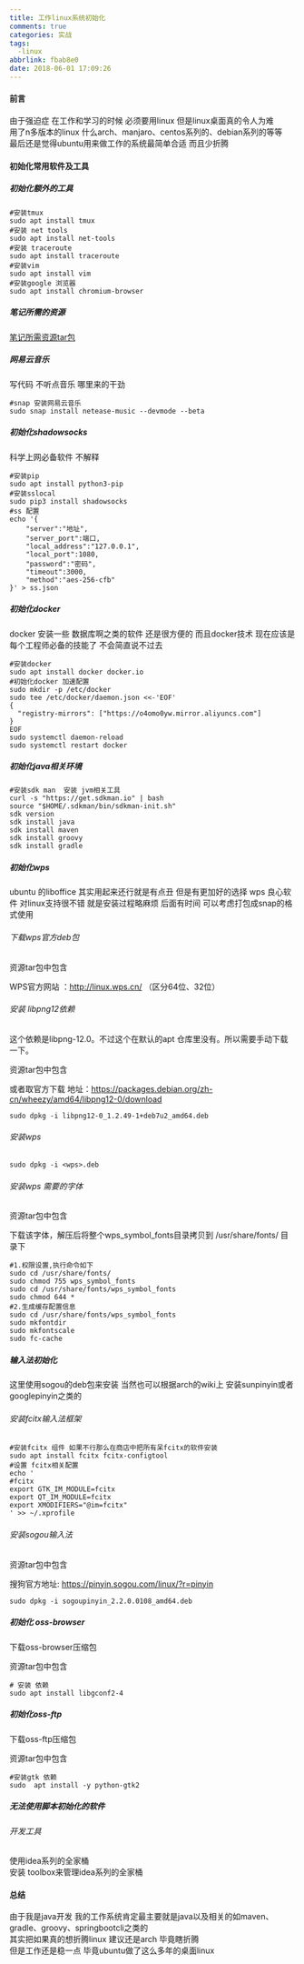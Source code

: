 ```yaml
---
title: 工作linux系统初始化
comments: true
categories: 实战
tags: 
  -linux 
abbrlink: fbab8e0
date: 2018-06-01 17:09:26
---
```

#### 前言
由于强迫症 在工作和学习的时候 必须要用linux 但是linux桌面真的令人为难     
用了n多版本的linux 什么arch、manjaro、centos系列的、debian系列的等等   
最后还是觉得ubuntu用来做工作的系统最简单合适 而且少折腾    
#### 初始化常用软件及工具

##### 初始化额外的工具
```
#安装tmux
sudo apt install tmux
#安装 net tools 
sudo apt install net-tools 
#安装 traceroute
sudo apt install traceroute 
#安装vim
sudo apt install vim 
#安装google 浏览器
sudo apt install chromium-browser
```

##### 笔记所需的资源

[笔记所需资源tar包](https://www.xujiuming.com/ming-asset/work-linux-tar.tar.gz)

##### 网易云音乐
写代码  不听点音乐 哪里来的干劲 
```
#snap 安装网易云音乐
sudo snap install netease-music --devmode --beta
```
##### 初始化shadowsocks
科学上网必备软件  不解释 
```
#安装pip
sudo apt install python3-pip
#安装sslocal
sudo pip3 install shadowsocks
#ss 配置
echo '{
    "server":"地址",
    "server_port":端口,
    "local_address":"127.0.0.1",
    "local_port":1080,
    "password":"密码",
    "timeout":3000,
    "method":"aes-256-cfb"
}' > ss.json
```
##### 初始化docker
docker 安装一些 数据库啊之类的软件 还是很方便的  而且docker技术 现在应该是每个工程师必备的技能了 不会简直说不过去
```
#安装docker
sudo apt install docker docker.io
#初始化docker 加速配置
sudo mkdir -p /etc/docker
sudo tee /etc/docker/daemon.json <<-'EOF'
{
  "registry-mirrors": ["https://o4omo0yw.mirror.aliyuncs.com"]
}
EOF
sudo systemctl daemon-reload
sudo systemctl restart docker
```
##### 初始化java相关环境
```
#安装sdk man  安装 jvm相关工具 
curl -s "https://get.sdkman.io" | bash
source "$HOME/.sdkman/bin/sdkman-init.sh"
sdk version
sdk install java
sdk install maven 
sdk install groovy 
sdk install gradle 
```
##### 初始化wps
ubuntu 的liboffice 其实用起来还行就是有点丑  但是有更加好的选择 wps  良心软件 对linux支持很不错
就是安装过程略麻烦  后面有时间 可以考虑打包成snap的格式使用
###### 下载wps官方deb包    

资源tar包中包含
  
WPS官方网站 ：http://linux.wps.cn/ （区分64位、32位）   
###### 安装 libpng12依赖   
这个依赖是libpng-12.0。不过这个在默认的apt 仓库里没有。所以需要手动下载一下。   

资源tar包中包含 

或者取官方下载 地址：https://packages.debian.org/zh-cn/wheezy/amd64/libpng12-0/download  
```
sudo dpkg -i libpng12-0_1.2.49-1+deb7u2_amd64.deb
```
###### 安装wps   
```
sudo dpkg -i <wps>.deb
```
###### 安装wps 需要的字体  

资源tar包中包含  

下载该字体，解压后将整个wps_symbol_fonts目录拷贝到 /usr/share/fonts/ 目录下   
```
#1.权限设置,执行命令如下 
sudo cd /usr/share/fonts/ 
sudo chmod 755 wps_symbol_fonts 
sudo cd /usr/share/fonts/wps_symbol_fonts 
sudo chmod 644 * 
#2.生成缓存配置信息 
sudo cd /usr/share/fonts/wps_symbol_fonts 
sudo mkfontdir 
sudo mkfontscale 
sudo fc-cache
```
##### 输入法初始化
这里使用sogou的deb包来安装 当然也可以根据arch的wiki上 安装sunpinyin或者googlepinyin之类的   
###### 安装fcitx输入法框架   
```
#安装fcitx 组件 如果不行那么在商店中把所有呆fcitx的软件安装
sudo apt install fcitx fcitx-configtool 
#设置 fcitx相关配置
echo '
#fcitx
export GTK_IM_MODULE=fcitx 
export QT_IM_MODULE=fcitx 
export XMODIFIERS="@im=fcitx"
' >> ~/.xprofile
```
###### 安装sogou输入法  

资源tar包中包含

搜狗官方地址: https://pinyin.sogou.com/linux/?r=pinyin

```
sudo dpkg -i sogoupinyin_2.2.0.0108_amd64.deb
```

##### 初始化 oss-browser   
下载oss-browser压缩包

资源tar包中包含

```
# 安装 依赖 
sudo apt install libgconf2-4
```

##### 初始化oss-ftp
下载oss-ftp压缩包

资源tar包中包含

```
#安装gtk 依赖
sudo  apt install -y python-gtk2
```

#####  无法使用脚本初始化的软件  
###### 开发工具 
使用idea系列的全家桶   
安装 toolbox来管理idea系列的全家桶
   
####  总结  
由于我是java开发 我的工作系统肯定最主要就是java以及相关的如maven、gradle、groovy、springbootcli之类的  
其实把如果真的想折腾linux 建议还是arch  毕竟瞎折腾    
但是工作还是稳一点 毕竟ubuntu做了这么多年的桌面linux   
